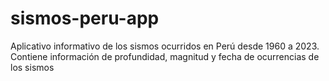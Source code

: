 # sismos-peru-app
Aplicativo informativo de los sismos ocurridos en Perú desde 1960 a 2023. Contiene información de profundidad, magnitud y fecha de ocurrencias de los sismos 
